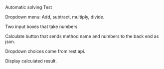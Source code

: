 Automatic solving
Test 

Dropdown menu:
Add, subtract, multiply, divide.

Two input boxes that take numbers.

Calculate button that sends method name and numbers to the back end as json.

Dropdown choices come from rest api.

Display calculated result.
